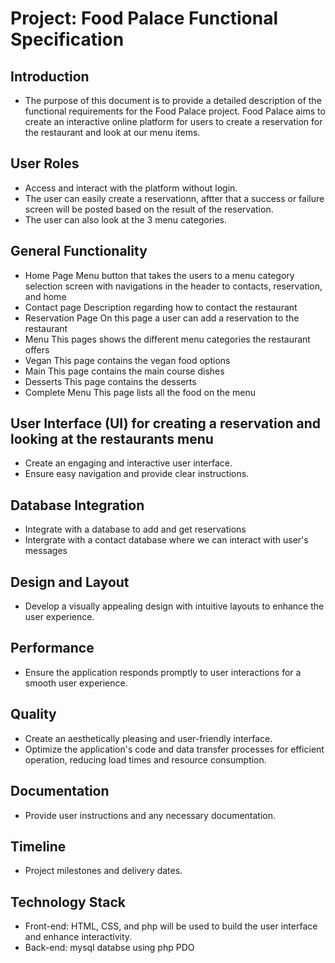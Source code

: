 # Project: Food Palace Functional Specification
## Introduction
- The purpose of this document is to provide a detailed description of the functional requirements for the Food Palace project.
  Food Palace aims to create an interactive online platform for users to create a reservation for the restaurant and look at our
  menu items.

## User Roles
- Access and interact with the platform without login.
- The user can easily create a reservationn, aftter that a success or failure screen will be posted based on the result of
  the reservation.
- The user can also look at the 3 menu categories.

## General Functionality
- Home Page
  Menu button that takes the users to a menu category selection screen with navigations in the header to contacts, reservation, and home
- Contact page
  Description regarding how to contact the restaurant
- Reservation Page
  On this page a user can add a reservation to the restaurant
- Menu
  This pages shows the different menu categories the restaurant offers
- Vegan
  This page contains the vegan food options
- Main
  This page contains the main course dishes
- Desserts
  This page contains the desserts
- Complete Menu
  This page lists all the food on the menu

## User Interface (UI) for creating a reservation and looking at the restaurants menu
- Create an engaging and interactive user interface.
- Ensure easy navigation and provide clear instructions.

## Database Integration
- Integrate with a database to add and get reservations
- Intergrate with a contact database where we can interact with user's messages

## Design and Layout
- Develop a visually appealing design with intuitive layouts to enhance the user experience.

## Performance
- Ensure the application responds promptly to user interactions for a smooth user experience.

## Quality
- Create an aesthetically pleasing and user-friendly interface.
- Optimize the application's code and data transfer processes for efficient operation, reducing load times and resource consumption.

## Documentation
- Provide user instructions and any necessary documentation.

## Timeline
- Project milestones and delivery dates.

## Technology Stack
- Front-end: HTML, CSS, and php will be used to build the user interface and enhance interactivity.
- Back-end: mysql databse using php PDO













